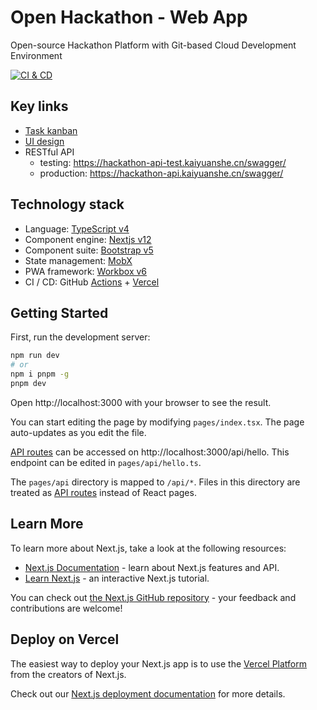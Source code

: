 # Open Hackathon - Web App

Open-source Hackathon Platform with Git-based Cloud Development Environment

[![CI & CD](https://github.com/kaiyuanshe/OpenHackathon-Web/actions/workflows/main.yml/badge.svg)][8]

## Key links

- [Task kanban](https://github.com/orgs/kaiyuanshe/projects/4?fullscreen=true)
- [UI design](https://www.figma.com/file/HKPV8IB4kxrAVAuuSBZKd1/Open-Hackathon)
- RESTful API
  - testing: https://hackathon-api-test.kaiyuanshe.cn/swagger/
  - production: https://hackathon-api.kaiyuanshe.cn/swagger/

## Technology stack

- Language: [TypeScript v4][2]
- Component engine: [Nextjs v12][3]
- Component suite: [Bootstrap v5][4]
- State management: [MobX][6]
- PWA framework: [Workbox v6][5]
- CI / CD: GitHub [Actions][11] + [Vercel][12]

## Getting Started

First, run the development server:

```bash
npm run dev
# or
npm i pnpm -g
pnpm dev
```

Open http://localhost:3000 with your browser to see the result.

You can start editing the page by modifying `pages/index.tsx`. The page auto-updates as you edit the file.

[API routes][13] can be accessed on http://localhost:3000/api/hello. This endpoint can be edited in `pages/api/hello.ts`.

The `pages/api` directory is mapped to `/api/*`. Files in this directory are treated as [API routes][13] instead of React pages.

## Learn More

To learn more about Next.js, take a look at the following resources:

- [Next.js Documentation][14] - learn about Next.js features and API.
- [Learn Next.js][15] - an interactive Next.js tutorial.

You can check out [the Next.js GitHub repository][16] - your feedback and contributions are welcome!

## Deploy on Vercel

The easiest way to deploy your Next.js app is to use the [Vercel Platform][12] from the creators of Next.js.

Check out our [Next.js deployment documentation][17] for more details.

[1]: https://reactjs.org/
[2]: https://www.typescriptlang.org/
[3]: https://nextjs.org/
[4]: https://getbootstrap.com/
[5]: https://developers.google.com/web/tools/workbox
[6]: https://github.com/mobxjs/mobx/tree/mobx4and5/docs
[8]: https://github.com/kaiyuanshe/OpenHackathon-Web/actions/workflows/main.yml
[11]: https://github.com/features/actions
[12]: https://vercel.com/new?utm_medium=default-template&filter=next.js&utm_source=create-next-app&utm_campaign=create-next-app-readme
[13]: https://nextjs.org/docs/api-routes/introduction
[14]: https://nextjs.org/docs
[15]: https://nextjs.org/learn
[16]: https://github.com/vercel/next.js/
[17]: https://nextjs.org/docs/deployment
